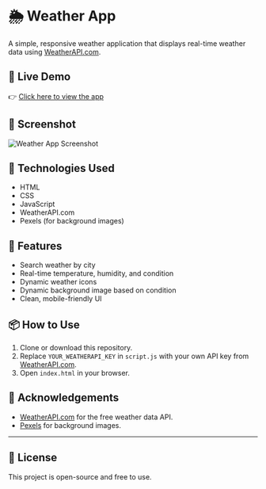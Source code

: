 # 🌦️ Weather App

A simple, responsive weather application that displays real-time weather data using [WeatherAPI.com](https://www.weatherapi.com/).

## 🚀 Live Demo
👉 [Click here to view the app](https://mxfazal.github.io/weather-app)

## 📸 Screenshot

![Weather App Screenshot](https://via.placeholder.com/800x400.png?text=Weather+App+Screenshot)

## 🧰 Technologies Used

- HTML
- CSS
- JavaScript
- WeatherAPI.com
- Pexels (for background images)

## 🔑 Features

- Search weather by city
- Real-time temperature, humidity, and condition
- Dynamic weather icons
- Dynamic background image based on condition
- Clean, mobile-friendly UI

## 📦 How to Use

1. Clone or download this repository.
2. Replace `YOUR_WEATHERAPI_KEY` in `script.js` with your own API key from [WeatherAPI.com](https://www.weatherapi.com/).
3. Open `index.html` in your browser.

## 🙏 Acknowledgements

- [WeatherAPI.com](https://www.weatherapi.com/) for the free weather data API.
- [Pexels](https://pexels.com) for background images.

---

## 📄 License

This project is open-source and free to use.

